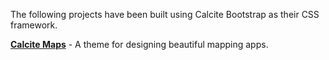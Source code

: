 The following projects have been built using Calcite Bootstrap as their CSS framework.

**[Calcite Maps](http://esri.github.io/calcite-maps/index.html)** - A theme for designing beautiful mapping apps.